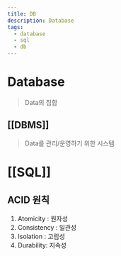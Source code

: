 ```yaml
---
title: DB
description: Database
tags:
  - database
  - sql
  - db
---
```


# Database
>Data의 집합
## [[DBMS]]
> Data를 관리/운영하기 위한 시스템

# [[SQL]]

## ACID 원칙
1. Atomicity : 원자성
2. Consistency : 일관성
3. Isolation : 고립성
4. Durability: 지속성


